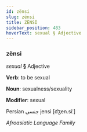 ```yaml
---
id: zënsi
slug: zënsi
title: ZËNSİ
sidebar_position: 483
hoverText: sexual § Adjective
---
```


### zënsi

*sexual* **§** Adjective

**Verb**: to be sexual

**Noun**: sexualness/sexuality

**Modifier**: sexual

Persian جنسی jensi [d͡ʒen.síː]

*Afroasiatic Language Family*